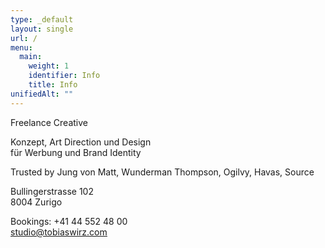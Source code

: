 ```yaml
---
type: _default
layout: single
url: /
menu:
  main:
    weight: 1
    identifier: Info
    title: Info
unifiedAlt: ""
---
```


Freelance Creative

Konzept, Art Direction und Design
<br>
für Werbung und Brand Identity

Trusted by Jung von Matt, Wunderman Thompson, Ogilvy, Havas, Source

Bullingerstrasse 102
<br>
8004 Zurigo

Bookings: +41 44 552 48 00
<br>
<u>[studio@tobiaswirz.com](mailto:studio@tobiaswirz.com)</u>
<br>
